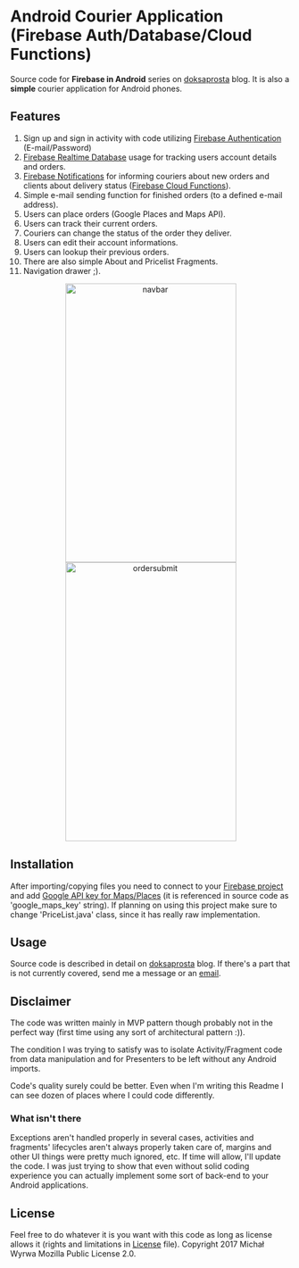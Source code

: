 # Android Courier Application (Firebase Auth/Database/Cloud Functions)
Source code for **Firebase in Android** series on [doksaprosta](http://doksaprosta.wordpress.com) blog.
It is also a **simple** courier application for Android phones.
## Features
1. Sign up and sign in activity with code utilizing [Firebase Authentication](https://firebase.google.com/docs/auth/) (E-mail/Password)
2. [Firebase Realtime Database](https://firebase.google.com/docs/database/) usage for tracking users account details and orders.
3. [Firebase Notifications](https://firebase.google.com/docs/cloud-messaging/) for informing couriers about new orders and clients about delivery status ([Firebase Cloud Functions](https://firebase.google.com/docs/functions/)).
4. Simple e-mail sending function for finished orders (to a defined e-mail address).
5. Users can place orders (Google Places and Maps API).
6. Users can track their current orders.
7. Couriers can change the status of the order they deliver.
8. Users can edit their account informations.
9. Users can lookup their previous orders.
10. There are also simple About and Pricelist Fragments.
11. Navigation drawer ;).

<div><p align="center"><img src="https://github.com/MiWy/CourierApplication/blob/master/capp.png" alt="navbar" width="306" height="500">
<img src="https://github.com/MiWy/CourierApplication/blob/master/capp2.png" alt="ordersubmit" width="306" height="500"></p></div>

## Installation
After importing/copying files you need to connect to your [Firebase project](https://firebase.google.com/docs/android/setup) and add [Google API key for Maps/Places](https://developers.google.com/places/) (it is referenced in source code as 'google_maps_key' string).
If planning on using this project make sure to change 'PriceList.java' class, since it has really raw implementation.
## Usage
Source code is described in detail on [doksaprosta](http://doksaprosta.wordpress.com) blog. If there's a part that is not currently covered, send me a message or an [email](mailto:tryoutsapps@gmail.com).
## Disclaimer
The code was written mainly in MVP pattern though probably not in the perfect way (first time using any sort of architectural pattern :)). 

The condition I was trying to satisfy was to isolate Activity/Fragment code from data manipulation and for Presenters to be left without any Android imports.

Code's quality surely could be better. Even when I'm writing this Readme I can see dozen of places where I could code differently. 

### What isn't there
Exceptions aren't handled properly in several cases, activities and fragments' lifecycles aren't always properly taken care of, margins and other UI things were pretty much ignored, etc. If time will allow, I'll update the code. I was just trying to show that even without solid coding experience you can actually implement some sort of back-end to your Android applications.

## License
Feel free to do whatever it is you want with this code as long as license allows it (rights and limitations in [License](https://github.com/MiWy/CourierApplication/blob/master/License.txt) file).
Copyright 2017 Michał Wyrwa
Mozilla Public License 2.0.

